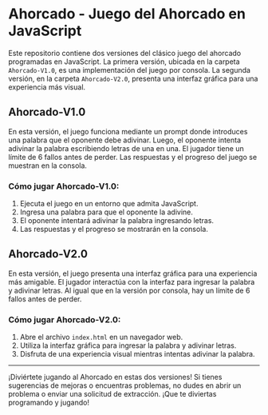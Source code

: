 # Ahorcado - Juego del Ahorcado en JavaScript

Este repositorio contiene dos versiones del clásico juego del ahorcado programadas en JavaScript. La primera versión, ubicada en la carpeta `Ahorcado-V1.0`, es una implementación del juego por consola. La segunda versión, en la carpeta `Ahorcado-V2.0`, presenta una interfaz gráfica para una experiencia más visual.

## Ahorcado-V1.0

En esta versión, el juego funciona mediante un prompt donde introduces una palabra que el oponente debe adivinar. Luego, el oponente intenta adivinar la palabra escribiendo letras de una en una. El jugador tiene un límite de 6 fallos antes de perder. Las respuestas y el progreso del juego se muestran en la consola.

### Cómo jugar Ahorcado-V1.0:

1. Ejecuta el juego en un entorno que admita JavaScript.
2. Ingresa una palabra para que el oponente la adivine.
3. El oponente intentará adivinar la palabra ingresando letras.
4. Las respuestas y el progreso se mostrarán en la consola.

## Ahorcado-V2.0

En esta versión, el juego presenta una interfaz gráfica para una experiencia más amigable. El jugador interactúa con la interfaz para ingresar la palabra y adivinar letras. Al igual que en la versión por consola, hay un límite de 6 fallos antes de perder.

### Cómo jugar Ahorcado-V2.0:

1. Abre el archivo `index.html` en un navegador web.
2. Utiliza la interfaz gráfica para ingresar la palabra y adivinar letras.
3. Disfruta de una experiencia visual mientras intentas adivinar la palabra.

---

¡Diviértete jugando al Ahorcado en estas dos versiones! Si tienes sugerencias de mejoras o encuentras problemas, no dudes en abrir un problema o enviar una solicitud de extracción. ¡Que te diviertas programando y jugando!